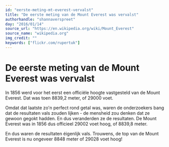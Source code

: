 ```yaml
---
id: "eerste-meting-mt-everest-vervalst"
title: "De eerste meting van de Mount Everest was vervalst"
authorhandle: "shannaverspreet"
day: "2016/01/14"
source_url: "https://en.wikipedia.org/wiki/Mount_Everest"
source_name: "wikipedia.org"
img_credit: ""
keywords: ["flickr.com/rupertuk"]
---
```

# De eerste meting van de Mount Everest was vervalst
In 1856 werd voor het eerst een officiële hoogte vastgesteld van de Mount Everest. Dat was toen 8839,2 meter, of 29000 voet.

Omdat dat laatste zo'n perfect rond getal was, waren de onderzoekers bang dat de resultaten vals zouden lijken - de mensheid zou denken dat ze gewoon gegokt hadden. En dus veranderden ze de resultaten. De Mount Everest was in 1856 dus officieel 29002 voet hoog, of 8839,8 meter.

En dus waren de resultaten éigenlijk vals. Trouwens, de top van de Mount Everest is nu ongeveer 8848 meter of 29028 voet hoog!